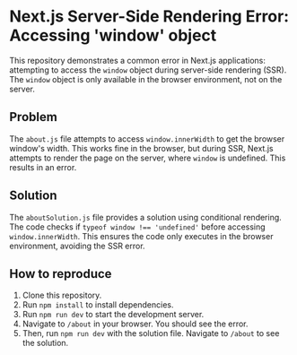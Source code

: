 # Next.js Server-Side Rendering Error: Accessing 'window' object

This repository demonstrates a common error in Next.js applications: attempting to access the `window` object during server-side rendering (SSR).  The `window` object is only available in the browser environment, not on the server.

## Problem

The `about.js` file attempts to access `window.innerWidth` to get the browser window's width.  This works fine in the browser, but during SSR, Next.js attempts to render the page on the server, where `window` is undefined. This results in an error.

## Solution

The `aboutSolution.js` file provides a solution using conditional rendering.  The code checks if `typeof window !== 'undefined'` before accessing `window.innerWidth`.  This ensures the code only executes in the browser environment, avoiding the SSR error.

## How to reproduce

1. Clone this repository.
2. Run `npm install` to install dependencies.
3. Run `npm run dev` to start the development server.
4. Navigate to `/about` in your browser.  You should see the error.
5. Then, run `npm run dev` with the solution file. Navigate to `/about` to see the solution.